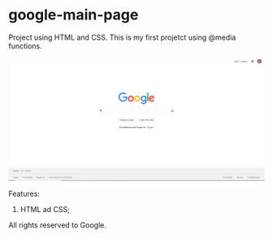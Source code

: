 # google-main-page
Project using HTML and CSS. This is my first projetct using @media functions.

![Screenshot](google-main-page.PNG)

Features: 
1. HTML ad CSS;

All rights reserved to Google.
